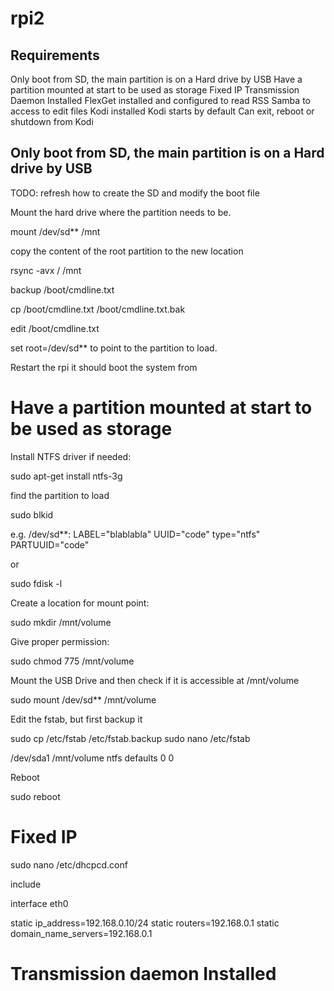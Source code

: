 # rpi2
## Requirements
Only boot from SD, the main partition is on a Hard drive by USB
Have a partition mounted at start to be used as storage
Fixed IP
Transmission Daemon Installed
FlexGet installed and configured to read RSS
Samba to access to edit files
Kodi installed
Kodi starts by default
Can exit, reboot or shutdown from Kodi

## Only boot from SD, the main partition is on a Hard drive by USB
TODO: refresh how to create the SD and modify the boot file

Mount the hard drive where the partition needs to be.

mount /dev/sd** /mnt

copy the content of the root partition to the new location

rsync -avx / /mnt  

backup  /boot/cmdline.txt

cp /boot/cmdline.txt /boot/cmdline.txt.bak

edit /boot/cmdline.txt

set root=/dev/sd** to point to the partition to load.

Restart the rpi it should boot the system from 

# Have a partition mounted at start to be used as storage

Install NTFS driver if needed:

sudo apt-get install ntfs-3g

find the partition to load

sudo blkid

e.g. /dev/sd**: LABEL="blablabla" UUID="code" type="ntfs" PARTUUID="code"

or

sudo fdisk -l

Create a location for mount point:

sudo mkdir /mnt/volume

Give proper permission:

sudo chmod 775 /mnt/volume

Mount the USB Drive and then check if it is accessible at /mnt/volume

sudo mount /dev/sd** /mnt/volume

Edit the fstab, but first backup it

sudo cp /etc/fstab /etc/fstab.backup
sudo nano /etc/fstab

/dev/sda1 /mnt/volume ntfs defaults 0 0

Reboot

sudo reboot

# Fixed IP

sudo nano /etc/dhcpcd.conf

include

interface eth0

static ip_address=192.168.0.10/24
static routers=192.168.0.1
static domain_name_servers=192.168.0.1

# Transmission daemon Installed
